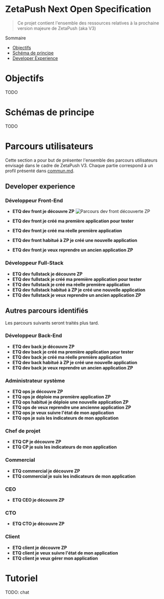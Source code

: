 # ZetaPush Next Open Specification

> Ce projet contient l'ensemble des ressources relatives à la prochaine version majeure de ZetaPush (aka V3)

Sommaire

- [Objectifs](#objectifs)
- [Schéma de principe](#schemas-de-principe.md)
- [Developer Experience](#developer-experience.md)


# Objectifs

TODO

# Schémas de principe

TODO


# Parcours utilisateurs

Cette section a pour but de présenter l'ensemble des parcours utilisateurs envisagé dans le cadre de ZetaPush V3. Chaque partie correspond à un profil présenté dans [commun.md](./commun.md).

## Developer experience

### Développeur Front-End


* **ETQ dev front je découvre ZP**
![Parcours dev front découverte ZP](https://github.com/zetapush/zetapush-next-open-specification/raw/master/schemas/parcours-dev-front-decouverte-zp.png)

* **ETQ dev front je créé ma première application pour tester**
* **ETQ dev front je créé ma réelle première application**
* **ETQ dev front habitué à ZP je créé une nouvelle application**
* **ETQ dev front je veux reprendre un ancien application ZP**

### Développeur Full-Stack

* **ETQ dev fullstack je découvre ZP**
* **ETQ dev fullstack je créé ma première application pour tester**
* **ETQ dev fullstack je créé ma réelle première application**
* **ETQ dev fullstack habitué à ZP je créé une nouvelle application**
* **ETQ dev fullstack je veux reprendre un ancien application ZP**


## Autres parcours identifiés

Les parcours suivants seront traités plus tard.

### Développeur Back-End

* **ETQ dev back je découvre ZP**
* **ETQ dev back je créé ma première application pour tester**
* **ETQ dev back je créé ma réelle première application**
* **ETQ dev back habitué à ZP je créé une nouvelle application**
* **ETQ dev back je veux reprendre un ancien application ZP**

### Administrateur système

* **ETQ ops je découvre ZP**
* **ETQ ops je déploie ma première application ZP**
* **ETQ ops habitué je déploie une nouvelle application ZP**
* **ETQ ops de veux reprendre une ancienne application ZP**
* **ETQ ops je veux suivre l'état de mon application**
* **ETQ ops je suis les indicateurs de mon application**


### Chef de projet

* **ETQ CP je découvre ZP**
* **ETQ CP je suis les indicateurs de mon application**

### Commercial

* **ETQ commercial je découvre ZP**
* **ETQ commercial je suis les indicateurs de mon application**

### CEO

* **ETQ CEO je découvre ZP**

### CTO

* **ETQ CTO je découvre ZP**

### Client

* **ETQ client je découvre ZP**
* **ETQ client je veux suivre l'état de mon application**
* **ETQ client je veux gérer mon application**

# Tutoriel

TODO: chat